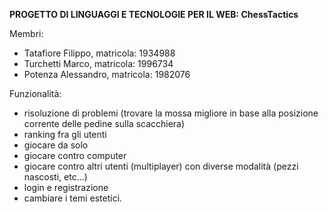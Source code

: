 **PROGETTO DI LINGUAGGI E TECNOLOGIE PER IL WEB: ChessTactics**
 
 Membri:
- Tatafiore Filippo, matricola: 1934988
- Turchetti Marco, matricola: 1996734
- Potenza Alessandro, matricola: 1982076

Funzionalità:
- risoluzione di problemi (trovare la mossa migliore in base alla posizione corrente delle pedine sulla scacchiera)
- ranking fra gli utenti
- giocare da solo
- giocare contro computer
- giocare contro altri utenti (multiplayer) con diverse modalità (pezzi nascosti, etc...)
- login e registrazione
- cambiare i temi estetici.
